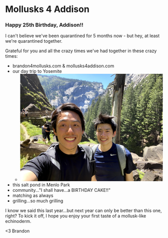 # Mollusks 4 Addison

### Happy 25th Birthday, Addison!!

I can't believe we've been quarantined for 5 months now - but hey, at least we're quarantined together.

Grateful for you and all the crazy times we've had together in these crazy times:
  * brandon4mollusks.com & mollusks4addison.com
  * our day trip to Yosemite
    * ![yosemite](./yosemite.jpg)
  * this salt pond in Menlo Park
  * community..."I shall have...a BIRTHDAY CAKE!!"
  * matching as always
  * grilling...so much grilling
  
I know we said this last year...but next year can only be better than this one, right? To kick it off, I hope you enjoy your first taste of a mollusk-like echinoderm.

<3 Brandon
